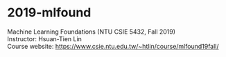 # 2019-mlfound
Machine Learning Foundations (NTU CSIE 5432, Fall 2019)<br>
Instructor: Hsuan-Tien Lin<br>
Course website: https://www.csie.ntu.edu.tw/~htlin/course/mlfound19fall/

